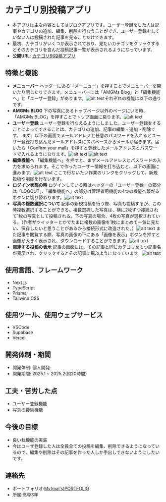 # カテゴリ別投稿アプリ

- 本アプリは主な内容としてはブログアプリです。ユーザー登録をした人は記事やカテゴリの追加、編集、削除を行なうことができ、ユーザー登録をしていない人は投稿された記事を見ることだけできます。
- 最初、カテゴリがいくつか表示されており、見たいカテゴリをクリックするとそのカテゴリを含んだ投稿記事一覧が表示されるようになっています。
- **公開URL**: [カテゴリ別投稿アプリ](https://next-blog-app-khf1.vercel.app/)

## 特徴と機能

- **メニューバー** ヘッダーにある「メーニュー」を押すことでメニューバーを開いたり閉じたりできます。メニューバーには「AMGMs Blog」と「編集機能へ」と「ユーザー登録」があります。![alt text](<READ.md/スクリーンショット 2025-02-21 125850.png>)それぞれの機能は以下の通りです。
- **AMGMs BLOG** 下の写真にあるトップページ以外のページにいる時、「AMGMs BLOG」を押すことでトップ画面に戻ります。![alt text](<READ.md/スクリーンショット 2025-02-21 201725.png>)
- **ユーザー登録** ユーザー登録を行なえるようにしました。ユーザー登録をすることによってできることは、カテゴリの追加、記事の編集・追加・削除です。 まず、以下の画面でメールアドレスと任意のパスワードを入れるとユーザー登録打ち込んだメールアドレスにスパベースからメールが届きます。届いたら「Confirm your mail」を押すと登録したメールアドレスとパスワードで入れるようになります。![alt text](<READ.md/スクリーンショット 2025-02-21 125841.png>)
  ![alt text](<READ.md/スクリーンショット 2025-02-21 202112.png>)
- **編集機能へ** 「編集機能へ」を押すと、まずメールアドレスとパスワードの入力を求められます。そこで作ったユーザー情報を打ち込むと、以下の画面に進みます。![alt text](<READ.md/スクリーンショット 2025-02-21 204113.png>)
  ここで行ないたい作業のリンクをクリックして、新規投稿や削除を行ないます。
- **ログイン状態の時** ログインしている時はヘッダーの「ユーザー登録」の部分は「LOGOUT」、「編集機能へ」の部分は管理者用機能の4つの機能へ繋がるボタンに切り替わります。![alt text](<READ.md/スクリーンショット 2025-02-21 204525.png>)
- **写真の複数選択について** 記事の新規投稿を行う際、写真も投稿するが、この時複数選択することができる。複数選択した写真は、横に2枚ずつ接続されて1枚の写真として投稿される。下の写真の場合、4枚の写真が選択されている。（作者がツイッターとかでたまに複数の画像を1枚にまとめて一気に見たい、保存したいと思うことがあるから接続形式に改造された。）![alt text](<READ.md/スクリーンショット 2025-02-21 205842.png>)
  また記事を閲覧する際、写真の画像の下にある「画像を表示」ボタンを押すと画像が大きく表示され、ダウンロードすることができます。![alt text](<READ.md/スクリーンショット 2025-02-21 210012.png>)
- **関連する投稿の表示** 記事の画面には、その記事と同じカテゴリをもつ記事名が表示され、クリックするとその記事に飛ぶようになっています。![alt text](<READ.md/スクリーンショット 2025-02-21 211808.png>)

## 使用言語、フレームワーク

- Next.js
- TypeScript
- Prisma
- Tailwind CSS

## 使用ツール、使用ウェブサービス

- VSCode
- Supabase
- Vercel

## 開発体制・期間

- 開発体制: 個人開発
- 開発期間: 2025.1 ~ 2025.2(約20時間)

## 工夫・苦労した点

- ユーザー登録機能
- 写真の接続機能

## 今後の目標

- 良いね機能の実装
- 今はユーザ登録した人は全員全ての投稿を編集、削除できるようになっているので、編集や削除はその記事を作った人しか手出しできないようにしたいです。

## 連絡先

- ポートフォリオ:[My(mai's)PORTFOLIO](https://nago4.github.io/My-Portfolio/)
- 所属:高専3年
